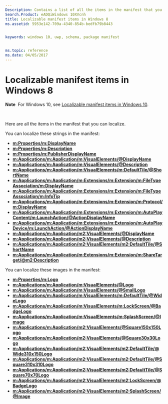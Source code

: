 ```yaml
---
Description: Contains a list of all the items in the manifest that you can localize. 
Search.Product: eADQiWindows 10XVcnh
title: Localizable manifest items in Windows 8
ms.assetid: 5953e142-709a-4340-854b-bedfb79b8443


keywords: windows 10, uwp, schema, package manifest


ms.topic: reference
ms.date: 04/05/2017
---
```


# Localizable manifest items in Windows 8


**Note**  For Windows 10, see [Localizable manifest items in Windows 10](uapmanifestschema/localizable-manifest-items-win10.md).

 

Here are all the items in the manifest that you can localize. 

You can localize these strings in the manifest:

-   [**m:Properties/m:DisplayName**](./appxmanifestschema2010-v2/element-2-displayname.md)
-   [**m:Properties/m:Description**](./appxmanifestschema2010-v2/element-description.md)
-   [**m:Properties/m:PublisherDisplayName**](./appxmanifestschema2010-v2/element-publisherdisplayname.md)
-   [**m:Applications/m:Application/m:VisualElements/@DisplayName**](./appxmanifestschema2010-v2/element-visualelements.md)
-   [**m:Applications/m:Application/m:VisualElements/@Description**](./appxmanifestschema2010-v2/element-visualelements.md)
-   [**m:Applications/m:Application/m:VisualElements/m:DefaultTile/@ShortName**](./appxmanifestschema2010-v2/element-defaulttile.md)
-   [**m:Applications/m:Application/m:Extensions/m:Extension/m:FileTypeAssociation/m:DisplayName**](./appxmanifestschema2010-v2/element-displayname.md)
-   [**m:Applications/m:Application/m:Extensions/m:Extension/m:FileTypeAssociation/m:InfoTip**](./appxmanifestschema2010-v2/element-infotip.md)
-   [**m:Applications/m:Application/m:Extensions/m:Extension/m:Protocol/m:DisplayName**](./appxmanifestschema2010-v2/element-1-displayname.md)
-   [**m:Applications/m:Application/m:Extensions/m:Extension/m:AutoPlayContent/m:LaunchAction/@ActionDisplayName**](./appxmanifestschema2010-v2/element-launchaction.md)
-   [**m:Applications/m:Application/m:Extensions/m:Extension/m:AutoPlayDevice/m:LaunchAction/@ActionDisplayName**](./appxmanifestschema2010-v2/element-1-launchaction.md)
-   [**m:Applications/m:Application/m2:VisualElements/@DisplayName**](./appxmanifestschema2013/element-visualelements.md)
-   [**m:Applications/m:Application/m2:VisualElements/@Description**](./appxmanifestschema2013/element-visualelements.md)
-   [**m:Applications/m:Application/m2:VisualElements/m2:DefaultTile/@ShortName**](./appxmanifestschema2013/element-defaulttile.md)
-   [**m:Applications/m:Application/m:Extensions/m:Extension/m:ShareTarget/@m2:Description**](./appxmanifestschema2010-v2/element-sharetarget.md)

You can localize these images in the manifest:

-   [**m:Properties/m:Logo**](./appxmanifestschema2010-v2/element-2-logo.md)
-   [**m:Applications/m:Application/m:VisualElements/@Logo**](./appxmanifestschema2010-v2/element-visualelements.md)
-   [**m:Applications/m:Application/m:VisualElements/@SmallLogo**](./appxmanifestschema2010-v2/element-visualelements.md)
-   [**m:Applications/m:Application/m:VisualElements/m:DefaultTile/@WideLogo**](./appxmanifestschema2010-v2/element-defaulttile.md)
-   [**m:Applications/m:Application/m:VisualElements/m:LockScreen/@BadgeLogo**](./appxmanifestschema2010-v2/element-lockscreen.md)
-   [**m:Applications/m:Application/m:VisualElements/m:SplashScreen/@Image**](./appxmanifestschema2010-v2/element-splashscreen.md)
-   [**m:Applications/m:Application/m2:VisualElements/@Square150x150Logo**](./appxmanifestschema2013/element-visualelements.md)
-   [**m:Applications/m:Application/m2:VisualElements/@Square30x30Logo**](./appxmanifestschema2013/element-visualelements.md)
-   [**m:Applications/m:Application/m2:VisualElements/m2:DefaultTile/@Wide310x150Logo**](./appxmanifestschema2013/element-defaulttile.md)
-   [**m:Applications/m:Application/m2:VisualElements/m2:DefaultTile/@Square310x310Logo**](./appxmanifestschema2013/element-defaulttile.md)
-   [**m:Applications/m:Application/m2:VisualElements/m2:DefaultTile/@Square70x70Logo**](./appxmanifestschema2013/element-defaulttile.md)
-   [**m:Applications/m:Application/m2:VisualElements/m2:LockScreen/@BadgeLogo**](./appxmanifestschema2013/element-lockscreen.md)
-   [**m:Applications/m:Application/m2:VisualElements/m2:SplashScreen/@Image**](./appxmanifestschema2013/element-splashscreen.md)

 

 